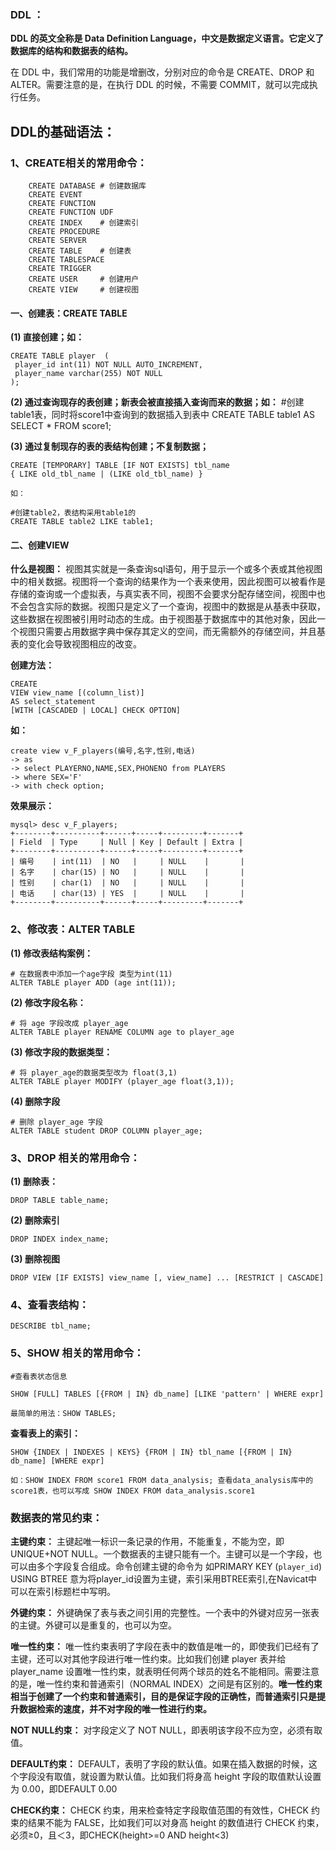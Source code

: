 ### DDL ：

__DDL 的英文全称是 Data Definition Language，中文是数据定义语言。它定义了数据库的结构和数据表的结构。__

在 DDL 中，我们常用的功能是增删改，分别对应的命令是 CREATE、DROP 和 ALTER。需要注意的是，在执行 DDL 的时候，不需要 COMMIT，就可以完成执行任务。


## DDL的基础语法：

### 1、CREATE相关的常用命令：

        CREATE DATABASE # 创建数据库
        CREATE EVENT
        CREATE FUNCTION
        CREATE FUNCTION UDF
        CREATE INDEX    # 创建索引
        CREATE PROCEDURE
        CREATE SERVER
        CREATE TABLE    # 创建表
        CREATE TABLESPACE
        CREATE TRIGGER
        CREATE USER     # 创建用户
        CREATE VIEW     # 创建视图

#### 一、创建表：CREATE TABLE

__(1) 直接创建；如：__

    CREATE TABLE player  (
     player_id int(11) NOT NULL AUTO_INCREMENT,
     player_name varchar(255) NOT NULL
    );

__(2) 通过查询现存的表创建；新表会被直接插入查询而来的数据；如：__
    #创建table1表，同时将score1中查询到的数据插入到表中
    CREATE TABLE table1 AS SELECT * FROM score1;

__(3) 通过复制现存的表的表结构创建；不复制数据；__

    CREATE [TEMPORARY] TABLE [IF NOT EXISTS] tbl_name
    { LIKE old_tbl_name | (LIKE old_tbl_name) }

    如：

    #创建table2，表结构采用table1的
    CREATE TABLE table2 LIKE table1;

#### 二、创建VIEW

__什么是视图：__
视图其实就是一条查询sql语句，用于显示一个或多个表或其他视图中的相关数据。视图将一个查询的结果作为一个表来使用，因此视图可以被看作是存储的查询或一个虚拟表，与真实表不同，视图不会要求分配存储空间，视图中也不会包含实际的数据。视图只是定义了一个查询，视图中的数据是从基表中获取，这些数据在视图被引用时动态的生成。由于视图基于数据库中的其他对象，因此一个视图只需要占用数据字典中保存其定义的空间，而无需额外的存储空间，并且基表的变化会导致视图相应的改变。

__创建方法：__
    
    CREATE
    VIEW view_name [(column_list)]
    AS select_statement
    [WITH [CASCADED | LOCAL] CHECK OPTION]

__如：__

    create view v_F_players(编号,名字,性别,电话)
    -> as
    -> select PLAYERNO,NAME,SEX,PHONENO from PLAYERS
    -> where SEX='F'
    -> with check option;
    
__效果展示：__

    mysql> desc v_F_players;
    +--------+----------+------+-----+---------+-------+
    | Field  | Type     | Null | Key | Default | Extra |
    +--------+----------+------+-----+---------+-------+
    | 编号    | int(11)  | NO   |     | NULL    |       |
    | 名字    | char(15) | NO   |     | NULL    |       |
    | 性别    | char(1)  | NO   |     | NULL    |       |
    | 电话    | char(13) | YES  |     | NULL    |       |
    +--------+----------+------+-----+---------+-------+

### 2、修改表：ALTER TABLE

__(1) 修改表结构案例：__
    
    # 在数据表中添加一个age字段 类型为int(11)
    ALTER TABLE player ADD (age int(11));

__(2) 修改字段名称：__

    # 将 age 字段改成 player_age
    ALTER TABLE player RENAME COLUMN age to player_age

__(3) 修改字段的数据类型：__

    # 将 player_age的数据类型改为 float(3,1)
    ALTER TABLE player MODIFY (player_age float(3,1));


__(4) 删除字段__

    # 删除 player_age 字段
    ALTER TABLE student DROP COLUMN player_age;


### 3、DROP 相关的常用命令：

__(1) 删除表：__

    DROP TABLE table_name;

__(2) 删除索引__  

    DROP INDEX index_name;

__(3) 删除视图__

    DROP VIEW [IF EXISTS] view_name [, view_name] ... [RESTRICT | CASCADE]

### 4、查看表结构：

    DESCRIBE tbl_name;

### 5、SHOW 相关的常用命令：

    #查看表状态信息

    SHOW [FULL] TABLES [{FROM | IN} db_name] [LIKE 'pattern' | WHERE expr] 

    最简单的用法：SHOW TABLES;

__查看表上的索引：__

    SHOW {INDEX | INDEXES | KEYS} {FROM | IN} tbl_name [{FROM | IN} db_name] [WHERE expr]   

    如：SHOW INDEX FROM score1 FROM data_analysis; 查看data_analysis库中的score1表，也可以写成 SHOW INDEX FROM data_analysis.score1


### 数据表的常见约束：

__主键约束：__ 主键起唯一标识一条记录的作用，不能重复，不能为空，即 UNIQUE+NOT NULL。一个数据表的主键只能有一个。主键可以是一个字段，也可以由多个字段复合组成。命令创建主键的命令为 如PRIMARY KEY (`player_id`) USING BTREE 意为将player_id设置为主键，索引采用BTREE索引,在Navicat中可以在索引标题栏中写明。

__外键约束：__ 外键确保了表与表之间引用的完整性。一个表中的外键对应另一张表的主键。外键可以是重复的，也可以为空。

__唯一性约束：__ 唯一性约束表明了字段在表中的数值是唯一的，即使我们已经有了主键，还可以对其他字段进行唯一性约束。比如我们创建 player 表并给 player_name 设置唯一性约束，就表明任何两个球员的姓名不能相同。需要注意的是，唯一性约束和普通索引（NORMAL  INDEX）之间是有区别的。__唯一性约束相当于创建了一个约束和普通索引，目的是保证字段的正确性，而普通索引只是提升数据检索的速度，并不对字段的唯一性进行约束。__

__NOT NULL约束：__ 对字段定义了 NOT NULL，即表明该字段不应为空，必须有取值。

__DEFAULT约束：__ DEFAULT，表明了字段的默认值。如果在插入数据的时候，这个字段没有取值，就设置为默认值。比如我们将身高 height 字段的取值默认设置为 0.00，即DEFAULT 0.00

__CHECK约束：__ CHECK 约束，用来检查特定字段取值范围的有效性，CHECK 约束的结果不能为 FALSE，比如我们可以对身高 height 的数值进行 CHECK 约束，必须≥0，且＜3，即CHECK(height>=0 AND height<3)




